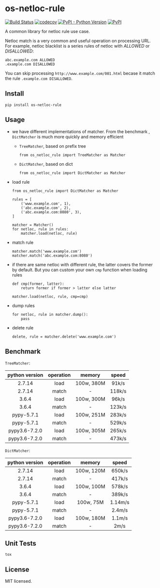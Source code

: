 # os-netloc-rule

[![Build Status](https://www.travis-ci.org/cfhamlet/os-netloc-rule.svg?branch=master)](https://www.travis-ci.org/cfhamlet/os-netloc-rule)
[![codecov](https://codecov.io/gh/cfhamlet/os-netloc-rule/branch/master/graph/badge.svg)](https://codecov.io/gh/cfhamlet/os-netloc-rule)
[![PyPI - Python Version](https://img.shields.io/pypi/pyversions/os-netloc-rule.svg)](https://pypi.python.org/pypi/os-netloc-rule)
[![PyPI](https://img.shields.io/pypi/v/os-netloc-rule.svg)](https://pypi.python.org/pypi/os-netloc-rule)

A common library for netloc rule use case.


Netloc match is a very common and useful operation on processing URL. For example, netloc blacklist is a series rules of netloc with *ALLOWED* or *DISALLOWED*:

```
abc.example.com ALLOWED
.example.com DISALLOWED
```

You can skip processing ``http://www.example.com/001.html`` becase it match the rule ``.example.com DISALLOWED``.



## Install

```
pip install os-netloc-rule
```



## Usage

* we have different  implementations of matcher. From the benchmark , ``DictMatcher`` is much more quickly and memory efficient

    * ``TreeMatcher``, based on prefix tree
    
        ```
        from os_netloc_rule import TreeMatcher as Matcher
        ```
    
    * ``DictMatcher``, based on dict

        ```
        from os_netloc_rule import DictMatcher as Matcher
        ```

* load rule

    ```
    from os_netloc_rule import DictMatcher as Matcher
    
    rules = [
        ('www.example.com', 1),
        ('abc.example.com', 2),
        ('abc.example.com:8080', 3),
    ]
    
    matcher = Matcher()
    for netloc, rule in rules:
        matcher.load(netloc, rule)
    ```

* match rule

    ```
    matcher.match('www.example.com')
    matcher.match('abc.example.com:8080')
    ```

* if there are same netloc with different rule,  the latter covers the former by default. But you can custom your own ``cmp`` function when loading rules

    ```
    def cmp(former, latter):
        return former if former > latter else latter
        
    matcher.load(netloc, rule, cmp=cmp)
    ```

* dump rules

    ```
    for netloc, rule in matcher.dump():
        pass
    ```

* delete rule

    ```
    delete, rule = matcher.delete('www.example.com')
    ```

## Benchmark

``TreeMatcher``:

| python version | operation |   memory   | speed  |
| :------------: | :-------: | :--------: | :----: |
|     2.7.14     |   load    | 100w, 380M | 91k/s  |
|     2.7.14     |   match   |     -      | 118k/s |
|     3.6.4      |   load    | 100w, 300M | 96k/s  |
|     3.6.4      |   match   |     -      | 123k/s |
|   pypy-5.7.1   |   load    | 100w, 251M | 283k/s |
|   pypy-5.7.1   |   match   |     -      | 529k/s |
| pypy3.6-7.2.0  |   load    | 100w, 305M | 265k/s |
| pypy3.6-7.2.0  |   match   |     -      | 473k/s |

``DictMatcher``:

| python version | operation |   memory   |  speed  |
| :------------: | :-------: | :--------: | :-----: |
|     2.7.14     |   load    | 100w, 120M | 650k/s  |
|     2.7.14     |   match   |     -      | 417k/s  |
|     3.6.4      |   load    | 100w, 100M | 578k/s  |
|     3.6.4      |   match   |     -      | 389k/s  |
|   pypy-5.7.1   |   load    | 100w, 75M  | 1.14m/s |
|   pypy-5.7.1   |   match   |     -      | 2.4m/s  |
| pypy3.6-7.2.0  |   load    | 100w, 180M | 1.1m/s  |
| pypy3.6-7.2.0  |   match   |     -      |  2m/s   |


## Unit Tests

```
tox
```

## License

MIT licensed.
